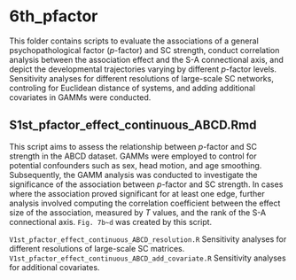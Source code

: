 # 6th_pfactor
This folder contains scripts to evaluate the associations of a general psychopathological factor (*p*-factor) and SC strength, conduct correlation analysis between the association effect and the S-A connectional axis, and depict the developmental trajectories varying by different *p*-factor levels. Sensitivity analyses for different resolutions of large-scale SC networks, controling for Euclidean distance of systems, and adding additional covariates in GAMMs were conducted. 

## S1st_pfactor_effect_continuous_ABCD.Rmd
This script aims to assess the relationship between *p*-factor and SC strength in the ABCD dataset. GAMMs were employed to control for potential confounders such as sex, head motion, and age smoothing. Subsequently, the GAMM analysis was conducted to investigate the significance of the association between *p*-factor and SC strength. In cases where the association proved significant for at least one edge, further analysis involved computing the correlation coefficient between the effect size of the association, measured by *T* values, and the rank of the S-A connectional axis. `Fig. 7b~d` was created by this script.

`V1st_pfactor_effect_continuous_ABCD_resolution.R`
Sensitivity analyses for different resolutions of large-scale SC matrices.
`V1st_pfactor_effect_continuous_ABCD_add_covariate.R`
Sensitivity analyses for additional covariates.

